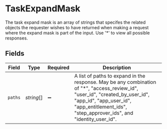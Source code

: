 # TaskExpandMask

 The task expand mask is an array of strings that specifes the related objects the requester wishes to have returned when making a request where the expand mask is part of the input. Use '*' to view all possible responses.



## Fields

| Field                                                                                                                                                                                                                         | Type                                                                                                                                                                                                                          | Required                                                                                                                                                                                                                      | Description                                                                                                                                                                                                                   |
| ----------------------------------------------------------------------------------------------------------------------------------------------------------------------------------------------------------------------------- | ----------------------------------------------------------------------------------------------------------------------------------------------------------------------------------------------------------------------------- | ----------------------------------------------------------------------------------------------------------------------------------------------------------------------------------------------------------------------------- | ----------------------------------------------------------------------------------------------------------------------------------------------------------------------------------------------------------------------------- |
| `paths`                                                                                                                                                                                                                       | *string*[]                                                                                                                                                                                                                    | :heavy_minus_sign:                                                                                                                                                                                                            |  A list of paths to expand in the response. May be any combination of "*", "access_review_id", "user_id", "created_by_user_id", "app_id", "app_user_id", "app_entitlement_ids", "step_approver_ids", and "identity_user_id".<br/> |